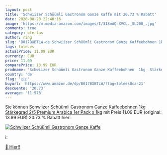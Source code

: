 ```yaml
---
layout: post
title: 'Schwiizer Schüümli Gastronom Ganze Kaffe mit 20.73 % Rabatt'
date: 2020-08-20 22:40:16
image: 'https://m.media-amazon.com/images/I/318mAQ-XVCL._SL200_.jpg'
comments: true
category: ofertas
author: ring
slug: 'B017BXBTLW-de Schwiizer Schüümli Gastronom Ganze Kaffeebohnen 1kg...'
tags: tole.es
actualPrice: 11.09 EUR
currency: EUR
price: 11.09
comparePrice: 13.99 EUR
prodname: 'Schwiizer Schüümli Gastronom Ganze Kaffeebohnen  1kg  Stärkegrad 2/5  Premium Arabica  1er Pack x 1kg'
country: 'de'
flag: '🇩🇪'
buyurl: 'https://www.amazon.de/dp/B017BXBTLW/?tag=tolees0ca-21'
descuento: '20.73'
average: '11.578'
---
```


Sie können [Schwiizer Schüümli Gastronom Ganze Kaffeebohnen  1kg  Stärkegrad 2/5  Premium Arabica  1er Pack x 1kg](https://www.amazon.de/dp/B017BXBTLW/?tag=tolees0ca-21) mit Preis 11.09 EUR (original: 13.99 EUR) 20.73 % Rabatt hier:

[![Schwiizer Schüümli Gastronom Ganze Kaffe](https://m.media-amazon.com/images/I/318mAQ-XVCL._SL200_.jpg)](https://www.amazon.de/dp/B017BXBTLW/?tag=tolees0ca-21)

ℹ️:


[🛒 Hier!!](https://www.amazon.de/dp/B017BXBTLW/?tag=tolees0ca-21)
